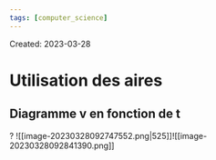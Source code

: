 ```yaml
---
tags: [computer_science] 
---
```

Created: 2023-03-28

# Utilisation des aires
## Diagramme v en fonction de t
?
![[image-20230328092747552.png|525]]![[image-20230328092841390.png]]


